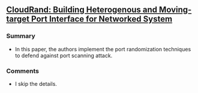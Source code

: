 ## [CloudRand: Building Heterogenous and Moving-target Port Interface for Networked System](http://www.raid-symposium.org/raid2011/files/110.pdf)

### Summary
- In this paper, the authors implement the port randomization techniques to defend against port scanning attack. 

### Comments
- I skip the details.
